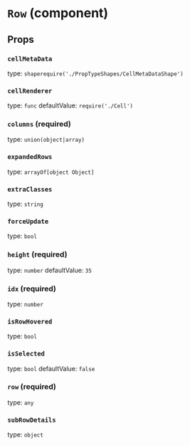 `Row` (component)
=================



Props
-----

### `cellMetaData`

type: `shaperequire('./PropTypeShapes/CellMetaDataShape')`


### `cellRenderer`

type: `func`
defaultValue: `require('./Cell')`


### `columns` (required)

type: `union(object|array)`


### `expandedRows`

type: `arrayOf[object Object]`


### `extraClasses`

type: `string`


### `forceUpdate`

type: `bool`


### `height` (required)

type: `number`
defaultValue: `35`


### `idx` (required)

type: `number`


### `isRowHovered`

type: `bool`


### `isSelected`

type: `bool`
defaultValue: `false`


### `row` (required)

type: `any`


### `subRowDetails`

type: `object`

